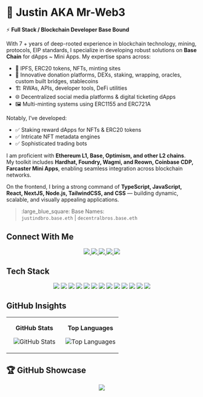 # 👋 Justin AKA Mr-Web3  

⚡ **Full Stack / Blockchain Developer Base Bound**  

With 7 + years of deep-rooted experience in blockchain technology, mining, protocols, EIP standards, I specialize in developing robust solutions on **Base  Chain** for dApps ~ Mini Apps. My expertise spans across:  

- 🚀 IPFS, ERC20 tokens, NFTs, minting sites  
- 💸 Innovative donation platforms, DEXs, staking, wrapping, oracles, custom built bridges, stablecoins  
- 🏗️ RWAs, APIs, developer tools, DeFi utilities  
- 🌐 Decentralized social media platforms & digital ticketing dApps  
- 🖼️ Multi-minting systems using ERC1155 and ERC721A  

Notably, I’ve developed:  
- ✅ Staking reward dApps for NFTs & ERC20 tokens  
- ✅ Intricate NFT metadata engines  
- ✅ Sophisticated trading bots  

I am proficient with **Ethereum L1, Base, Optimism, and other L2 chains**.  
My toolkit includes **Hardhat, Foundry, Wagmi, and Reown, Coinbase CDP, Farcaster Mini Apps**, enabling seamless integration across blockchain networks.  

On the frontend, I bring a strong command of **TypeScript, JavaScript, React, NextJS, Node.js, TailwindCSS, and CSS** — building dynamic, scalable, and visually appealing applications.  

> :large_blue_square: Base Names:  
> `justindbro.base.eth` | `decentralbros.base.eth`  

## Connect With Me
<p align="center">
  <a href="https://x.com/DecentralBros_">
    <img src="https://img.shields.io/badge/Twitter-000000?style=for-the-badge&logo=x&logoColor=00FF00" />
  </a>
  <a href="https://www.decentralbros.io">
    <img src="https://img.shields.io/badge/Company_Site-000000?style=for-the-badge&logo=google-chrome&logoColor=00FF00" />
  </a>
  <a href="https://justin.dbro.dev">
    <img src="https://img.shields.io/badge/Portfolio-000000?style=for-the-badge&logo=codesandbox&logoColor=00FF00" />
  </a>
  <a href="https://app.talentprotocol.com/86d05e12-eaf9-463b-bfab-c9134ff5fdc4">
    <img src="https://img.shields.io/badge/Talent_Protocol-000000?style=for-the-badge&logo=hackaday&logoColor=00FF00" />
  </a>
  <a href="https://farcaster.xyz/decentralbros">
    <img src="https://img.shields.io/badge/Farcaster-000000?style=for-the-badge&logo=farcaster&logoColor=00FF00" />
  </a>
</p>


## Tech Stack  

<p align="center">
  <img src="https://img.shields.io/badge/Solidity-000000?style=for-the-badge&logo=solidity&logoColor=00FF00" />
  <img src="https://img.shields.io/badge/Foundry-000000?style=for-the-badge&logo=foundry&logoColor=00FF00" />
  <img src="https://img.shields.io/badge/Hardhat-000000?style=for-the-badge&logo=hardhat&logoColor=00FF00" />
  <img src="https://img.shields.io/badge/React-000000?style=for-the-badge&logo=react&logoColor=00FF00" />
  <img src="https://img.shields.io/badge/Next.js-000000?style=for-the-badge&logo=nextdotjs&logoColor=00FF00" />
  <img src="https://img.shields.io/badge/Vite-000000?style=for-the-badge&logo=vite&logoColor=00FF00" />
  <img src="https://img.shields.io/badge/NestJS-000000?style=for-the-badge&logo=nestjs&logoColor=00FF00" />
  <img src="https://img.shields.io/badge/JavaScript-000000?style=for-the-badge&logo=javascript&logoColor=00FF00" />
  <img src="https://img.shields.io/badge/TypeScript-000000?style=for-the-badge&logo=typescript&logoColor=00FF00" />
  <img src="https://img.shields.io/badge/Node.js-000000?style=for-the-badge&logo=node-dot-js&logoColor=00FF00" />
  <img src="https://img.shields.io/badge/TailwindCSS-000000?style=for-the-badge&logo=tailwind-css&logoColor=00FF00" />
  <img src="https://img.shields.io/badge/MongoDB-000000?style=for-the-badge&logo=mongodb&logoColor=00FF00" />
  <img src="https://img.shields.io/badge/IPFS-000000?style=for-the-badge&logo=ipfs&logoColor=00FF00" />
</p>


## GitHub Insights  

<table align="center">
<tr>
<td align="center" width="50%">
  
**GitHub Stats**  
   
![GitHub Stats](https://github-readme-stats.vercel.app/api?username=Mr-Web3&show_icons=true&theme=chartreuse-dark&icon_color=00FF00&title_color=00FF00&text_color=FFFFFF&bg_color=000000)  

</td>
<td align="center" width="50%">
  
**Top Languages**  

![Top Languages](https://github-readme-stats.vercel.app/api/top-langs/?username=Mr-Web3&layout=compact&theme=chartreuse-dark&title_color=00FF00&text_color=FFFFFF&bg_color=000000)  

</td>
</tr>
</table>  

## 🏆 GitHub Showcase  

<p align="center">
  <img src="https://github-profile-trophy.vercel.app/?username=mr-web3&theme=matrix&margin-w=15&margin-h=15&no-bg=true&no-frame=true&row=1&column=6" />
</p>
